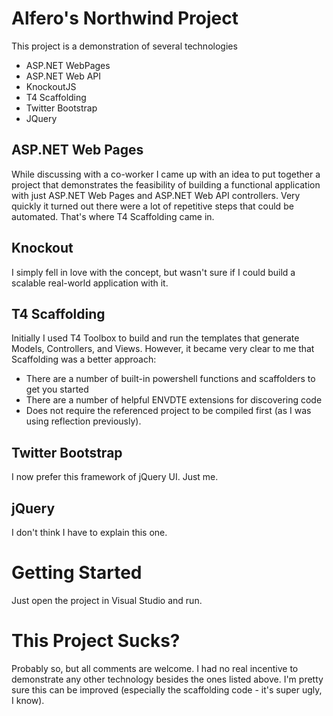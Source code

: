 Alfero's Northwind Project
================================

This project is a demonstration of several technologies

* ASP.NET WebPages
* ASP.NET Web API
* KnockoutJS
* T4 Scaffolding
* Twitter Bootstrap
* JQuery

ASP.NET Web Pages
-----------------

While discussing with a co-worker I came up with an idea 
to put together a project that demonstrates the feasibility of building a functional application with just
ASP.NET Web Pages and ASP.NET Web API controllers. Very quickly it turned out there were a lot of repetitive steps
that could be automated. That's where T4 Scaffolding came in.

Knockout
--------

I simply fell in love with the concept, but wasn't sure if I could build a scalable real-world application with it.

T4 Scaffolding
--------------

Initially I used T4 Toolbox to build and run the templates that generate Models, Controllers, and Views.
However, it became very clear to me that Scaffolding was a better approach:

* There are a number of built-in powershell functions and scaffolders to get you started
* There are a number of helpful ENVDTE extensions for discovering code
* Does not require the referenced project to be compiled first (as I was using reflection previously).


Twitter Bootstrap
-----------------

I now prefer this framework of jQuery UI. Just me.

jQuery
------

I don't think I have to explain this one.

Getting Started
===============

Just open the project in Visual Studio and run.

This Project Sucks?
===================

Probably so, but all comments are welcome. I had no real incentive to demonstrate any other technology besides the ones listed above.
I'm pretty sure this can be improved (especially the scaffolding code - it's super ugly, I know).